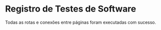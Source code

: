 # Registro de Testes de Software

Todas as rotas e conexões entre páginas foram executadas com sucesso.
